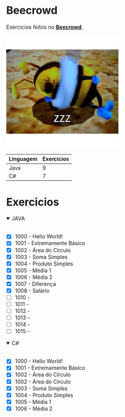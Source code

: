 # Beecrowd
Exercicios feitos no **[Beecrowd](https://www.beecrowd.com.br/judge/pt/profile/731032)**.

<img src="/bee.jpg" width="300px"/>


| Linguagem | Exercicios |
|-----------|------------|
| Java      |9           |
| C#        |7           |


# Exercicios
<details open>
  <summary> JAVA </summary>
  <br>
  
- [x] 1000 - Hello World!
- [x] 1001 - Extremamente Básico
- [x] 1002 - Área do Círculo
- [x] 1003 - Soma Simples
- [x] 1004 - Produto Simples
- [x] 1005 - Média 1
- [x] 1006 - Média 2
- [x] 1007 - Diferença
- [x] 1008 - Salário
- [ ] 1010 -
- [ ] 1011 -
- [ ] 1012 -
- [ ] 1013 -
- [ ] 1014 -
- [ ] 1015 - 

</details>

<details open>
  <summary> C# </summary>
  <br>
  
- [x] 1000 - Hello World!
- [x] 1001 - Extremamente Básico
- [x] 1002 - Área do Círculo
- [x] 1002 - Área do Círculo
- [x] 1003 - Soma Simples
- [x] 1004 - Produto Simples
- [x] 1005 - Média 1
- [x] 1006 - Média 2
</details>




